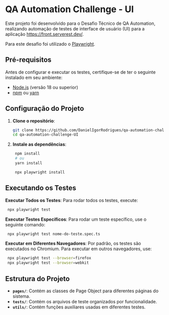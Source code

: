# QA Automation Challenge - UI

Este projeto foi desenvolvido para o Desafio Técnico de QA Automation, realizando automação de testes de interface de usuário (UI) para a aplicação https://front.serverest.dev/.

Para este desafio foi utilizado o [Playwright](https://playwright.dev/).

## Pré-requisitos

Antes de configurar e executar os testes, certifique-se de ter o seguinte instalado em seu ambiente:

- [Node.js](https://nodejs.org/) (versão 18 ou superior)
- [npm](https://www.npmjs.com/) ou [yarn](https://yarnpkg.com/)

## Configuração do Projeto

1. **Clone o repositório**:
   ```bash
   git clone https://github.com/DanielIgorRodrigues/qa-automation-challenge-UI.git
   cd qa-automation-challenge-UI
   ```
2. **Instale as dependências**:
   ```bash
    npm install
    # ou
    yarn install
   ```

   ```bash
    npx playwright install
   ```

## Executando os Testes

**Executar Todos os Testes**:
Para rodar todos os testes, execute:
   ```bash
    npx playwright test
   ```
**Executar Testes Específicos**:
Para rodar um teste específico, use o seguinte comando:
   ```bash
    npx playwright test nome-do-teste.spec.ts
   ```
**Executar em Diferentes Navegadores**:
Por padrão, os testes são executados no Chromium. Para executar em outros navegadores, use:
   ```bash
    npx playwright test --browser=firefox
    npx playwright test --browser=webkit
   ```

## Estrutura do Projeto

- **`pages/`**: Contém as classes de Page Object para diferentes páginas do sistema.
- **`tests/`**: Contém os arquivos de teste organizados por funcionalidade.
- **`utils/`**: Contém funções auxiliares usadas em diferentes testes.
